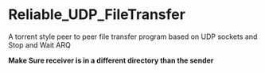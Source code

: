 # Reliable_UDP_FileTransfer
A torrent style peer to peer file transfer program based on UDP sockets and Stop and Wait ARQ

**Make Sure receiver is in a different directory than the sender**
